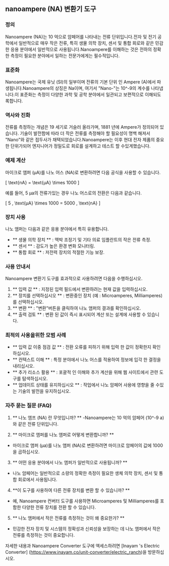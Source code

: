 ## nanoampere (NA) 변환기 도구

### 정의
Nanoampere (NA)는 10 억으로 암페어를 나타내는 전류 단위입니다.전자 및 전기 공학에서 일반적으로 매우 작은 전류, 특히 생물 의학 장치, 센서 및 통합 회로와 같은 민감한 응용 분야에서 일반적으로 사용됩니다.Nanoampere를 이해하는 것은 전하의 정확한 측정이 필요한 분야에서 일하는 전문가에게는 필수적입니다.

### 표준화
Nanoampere는 국제 유닛 (SI)의 일부이며 전류의 기본 단위 인 Ampere (A)에서 파생됩니다.Nanoampere의 상징은 Na이며, 여기서 "Nano-"는 10^-9의 계수를 나타냅니다.이 표준화는 측정이 다양한 과학 및 공학 분야에서 일관되고 보편적으로 이해되도록합니다.

### 역사와 진화
전류를 측정하는 개념은 19 세기로 거슬러 올라가며, 1881 년에 Ampere가 정의되어 있습니다. 기술이 발전함에 따라 더 작은 전류를 측정해야 할 필요성이 명백 해져서 "Nano"와 같은 접두사가 채택되었습니다.Nanoampere는 이후 현대 전자 제품의 중요한 단위가되어 엔지니어가 정밀도로 회로를 설계하고 테스트 할 수있게했습니다.

### 예제 계산
마이크로 앰퍼 (µA)를 나노 어스 (NA)로 변환하려면 다음 공식을 사용할 수 있습니다.

\[ \text{nA} = \text{µA} \times 1000 \]

예를 들어, 5 µa의 전류가있는 경우 나노 어스로의 전환은 다음과 같습니다.

\[ 5 \, \text{µA} \times 1000 = 5000 \, \text{nA} \]

### 장치 사용
나노 앰퍼는 다음과 같은 응용 분야에서 특히 유용합니다.
- ** 생물 의학 장치 ** : 맥박 조정기 및 기타 의료 임플란트의 작은 전류 측정.
- ** 센서 ** : 감도가 높은 환경 변화 모니터링.
- ** 통합 회로 ** : 저전력 장치의 적절한 기능 보장.

### 사용 안내서
Nanoampere 변환기 도구를 효과적으로 사용하려면 다음을 수행하십시오.
1. ** 입력 값 ** : 지정된 입력 필드에서 변환하려는 현재 값을 입력하십시오.
2. ** 장치를 선택하십시오 ** : 변환중인 장치 (예 : Microamperes, Milliamperes)를 선택하십시오.
3. ** 변환 ** : "변환"버튼을 클릭하여 나노 앰퍼의 결과를 확인하십시오.
4. ** 출력 검토 ** : 변환 된 값이 즉시 표시되어 계산 또는 설계에 사용할 수 있습니다.

### 최적의 사용을위한 모범 사례
- ** 입력 값 이중 점검 값 ** : 전환 오류를 피하기 위해 입력 한 값이 정확한지 확인하십시오.
- ** 컨텍스트 이해 ** : 특정 분야에서 나노 어스를 적용하여 정보에 입각 한 결정을 내리십시오.
- ** 추가 리소스 활용 ** : 포괄적 인 이해와 추가 계산을 위해 웹 사이트에서 관련 도구를 탐색하십시오.
- ** 업데이트 상태를 유지하십시오 ** : 작업에서 나노 암페어 사용에 영향을 줄 수있는 기술의 발전을 유지하십시오.

### 자주 묻는 질문 (FAQ)

1. ** 나노 앰프 (NA) 란 무엇입니까? **
-Nanoampere는 10 억의 암페어 (10^-9 a)와 같은 전류 단위입니다.

2. ** 마이크로 앰퍼를 나노 앰퍼로 어떻게 변환합니까? **
- 마이크로 앰퍼 (µa)를 나노 앰퍼 (NA)로 변환하려면 마이크로 암페어의 값에 1000을 곱하십시오.

3. ** 어떤 응용 분야에서 나노 앰퍼가 일반적으로 사용됩니까? **
- 나노 암페어는 일반적으로 소량의 정확한 측정이 필요한 생체 의학 장치, 센서 및 통합 회로에서 사용됩니다.

4. **이 도구를 사용하여 다른 전류 장치를 변환 할 수 있습니까? **
- 예, Nanoampere 컨버터 도구를 사용하면 Microamperes 및 Milliamperes를 포함한 다양한 전류 장치를 전환 할 수 있습니다.

5. ** 나노 앰퍼에서 작은 전류를 측정하는 것이 왜 중요한가? **
- 민감한 전자 장치 및 시스템의 정확성과 신뢰성을 보장하는 데 나노 앰퍼에서 작은 전류를 측정하는 것이 중요합니다.

자세한 내용과 Nanoampere Converter 도구에 액세스하려면 [Inayam 's Electric Converter] (https://www.inayam.co/unit-converter/electric_ranch)을 방문하십시오.